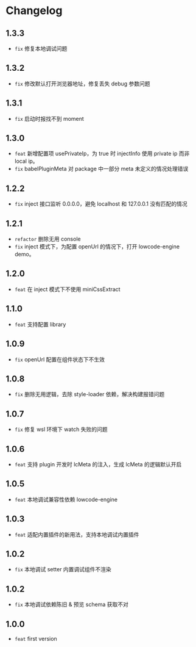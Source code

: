 # Changelog

## 1.3.3

- `fix` 修复本地调试问题

## 1.3.2

- `fix` 修改默认打开浏览器地址，修复丢失 debug 参数问题

## 1.3.1

- `fix` 启动时报找不到 moment

## 1.3.0

- `feat` 新增配置项 usePrivateIp，为 true 时 injectInfo 使用 private ip 而非 local ip。
- `fix` babelPluginMeta 对 package 中一部分 meta 未定义的情况处理错误

## 1.2.2

- `fix` inject 接口监听 0.0.0.0，避免 localhost 和 127.0.0.1 没有匹配的情况

## 1.2.1

- `refactor` 删除无用 console
- `fix` inject 模式下，为配置 openUrl 的情况下，打开 lowcode-engine demo。

## 1.2.0

- `feat`  在 inject 模式下不使用 miniCssExtract

## 1.1.0

- `feat` 支持配置 library

## 1.0.9

- `fix` openUrl 配置在组件状态下不生效

## 1.0.8

- `fix` 删除无用逻辑，去除 style-loader 依赖，解决构建报错问题

## 1.0.7

- `fix` 修复 wsl 环境下 watch 失败的问题 

## 1.0.6

- `feat` 支持 plugin 开发时 lcMeta 的注入，生成 lcMeta 的逻辑默认开启

## 1.0.5

- `feat` 本地调试兼容性依赖 lowcode-engine

## 1.0.3

- `feat` 适配内置插件的新用法，支持本地调试内置插件 

## 1.0.2

- `fix` 本地调试 setter 内置调试组件不渲染

## 1.0.2

- `fix` 本地调试依赖陈旧 & 预览 schema 获取不对

## 1.0.0

- `feat` first version
